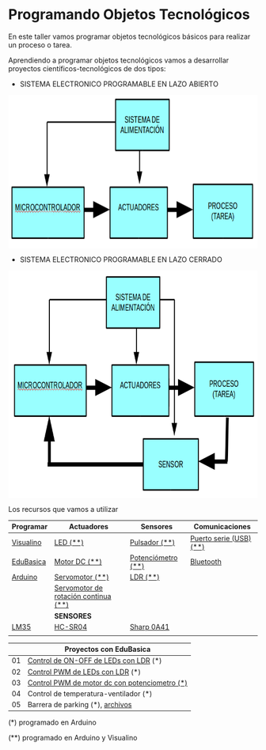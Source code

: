 # Programando Objetos Tecnológicos
En este taller vamos programar objetos tecnológicos básicos para realizar un proceso o tarea.

Aprendiendo a programar objetos tecnológicos vamos a desarrollar proyectos científicos-tecnológicos de dos tipos:

- SISTEMA ELECTRONICO PROGRAMABLE EN LAZO ABIERTO

<a href="" target="_blank"><img width="774" height="310" border="0" align="center" src="img/sistemaElectronicoAbierto.png "/></a>

- SISTEMA ELECTRONICO PROGRAMABLE EN LAZO CERRADO

<a href="" target="_blank"><img width="779" height="460" border="0" align="center" src="img/sistemaElectronicoCerrado.png "/></a>

Los recursos que vamos a utilizar

|Programar|Actuadores|Sensores|Comunicaciones|
|---------|----------|--------|--------------|
|[Visualino](http://www.visualino.net)|[LED (**)](https://github.com/leobotmanuel/EduBasica/tree/master/software/03_Actuadores/04_LED)|[Pulsador (**)](https://github.com/leobotmanuel/EduBasica/tree/master/software/04_Sensores/01_Pulsador)|[Puerto serie (USB) (**)](https://github.com/leobotmanuel/EduBasica/tree/master/software/05_Comunicaciones/00_ComunicacionesSerie)|
|[EduBasica](http://www.practicasconarduino.com)|[Motor DC (**)](https://github.com/leobotmanuel/EduBasica/tree/master/software/03_Actuadores/01_MotorDC)|[Potenciómetro (**)](https://github.com/leobotmanuel/EduBasica/tree/master/software/04_Sensores/02_Potenciometro)|[Bluetooth](https://github.com/leobotmanuel/EduBasica/tree/master/software/05_Comunicaciones/01_Bluetooth)|
|[Arduino](https://www.arduino.cc)|[Servomotor (**)](https://github.com/leobotmanuel/EduBasica/tree/master/software/03_Actuadores/02_Servomotor)|[LDR (**)](https://github.com/leobotmanuel/EduBasica/tree/master/software/04_Sensores/03_LDR_sensorLuz)|
|  |[Servomotor de rotación continua (**)](https://github.com/leobotmanuel/EduBasica/tree/master/software/03_Actuadores/03_ServomotorRotacionContinua)|   |    |
|   |**SENSORES**|   |   |
|[LM35](https://www.luisllamas.es/medir-temperatura-con-arduino-y-sensor-lm35/)|[HC-SR04](https://www.luisllamas.es/medir-distancia-con-arduino-y-sensor-de-ultrasonidos-hc-sr04/)|[Sharp 0A41](http://www.electroensaimada.com/sensor-infrarrojo.html)|   |
|   |   |   |   |

|    |Proyectos con EduBasica|
|---------|---------|
| 01 |[Control de ON-OFF de LEDs con LDR](https://github.com/leobotmanuel/ProgramandoObjetosTecnologicos/blob/master/software/arduino/proyectos/proy01_controlLEDsLDR.zip) (*)|
| 02 |[Control PWM de LEDs con LDR](https://github.com/leobotmanuel/ProgramandoObjetosTecnologicos/blob/master/software/arduino/proyectos/proy02_control_PWM_LEDsLDR.zip) (*)|
| 03 |[Control PWM de motor dc con potenciometro (*)](https://github.com/leobotmanuel/ProgramandoObjetosTecnologicos/blob/master/software/arduino/proyectos/proy03_controlPWM_Motor.zip)|
| 04 |Control de temperatura-ventilador (*)|
| 05 |Barrera de parking (*), [archivos](https://github.com/leobotmanuel/ProgramandoObjetosTecnologicos/blob/master/software/arduino/proyectos/proy01_controlLEDsLDR.zip)|


(*) programado en Arduino

(**) programado en Arduino y Visualino
